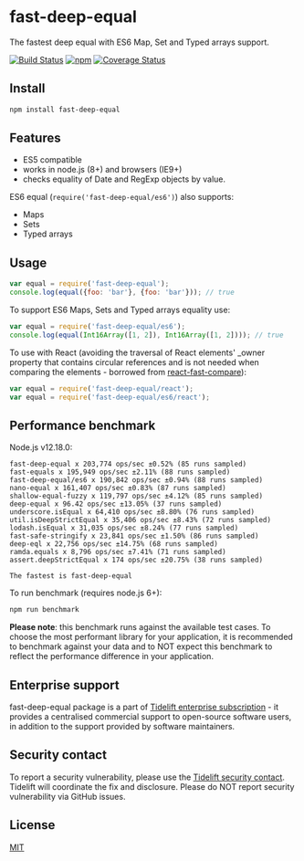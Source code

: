 # fast-deep-equal
The fastest deep equal with ES6 Map, Set and Typed arrays support.

[![Build Status](https://travis-ci.org/epoberezkin/fast-deep-equal.svg?branch=master)](https://travis-ci.org/epoberezkin/fast-deep-equal)
[![npm](https://img.shields.io/npm/v/fast-deep-equal.svg)](https://www.npmjs.com/package/fast-deep-equal)
[![Coverage Status](https://coveralls.io/repos/github/epoberezkin/fast-deep-equal/badge.svg?branch=master)](https://coveralls.io/github/epoberezkin/fast-deep-equal?branch=master)


## Install

```bash
npm install fast-deep-equal
```


## Features

- ES5 compatible
- works in node.js (8+) and browsers (IE9+)
- checks equality of Date and RegExp objects by value.

ES6 equal (`require('fast-deep-equal/es6')`) also supports:
- Maps
- Sets
- Typed arrays


## Usage

```javascript
var equal = require('fast-deep-equal');
console.log(equal({foo: 'bar'}, {foo: 'bar'})); // true
```

To support ES6 Maps, Sets and Typed arrays equality use:

```javascript
var equal = require('fast-deep-equal/es6');
console.log(equal(Int16Array([1, 2]), Int16Array([1, 2]))); // true
```

To use with React (avoiding the traversal of React elements' _owner
property that contains circular references and is not needed when
comparing the elements - borrowed from [react-fast-compare](https://github.com/FormidableLabs/react-fast-compare)):

```javascript
var equal = require('fast-deep-equal/react');
var equal = require('fast-deep-equal/es6/react');
```


## Performance benchmark

Node.js v12.18.0:

```
fast-deep-equal x 203,774 ops/sec ±0.52% (85 runs sampled)
fast-equals x 195,949 ops/sec ±2.11% (88 runs sampled)
fast-deep-equal/es6 x 190,842 ops/sec ±0.94% (88 runs sampled)
nano-equal x 161,407 ops/sec ±0.83% (87 runs sampled)
shallow-equal-fuzzy x 119,797 ops/sec ±4.12% (85 runs sampled)
deep-equal x 96.42 ops/sec ±13.05% (37 runs sampled)
underscore.isEqual x 64,410 ops/sec ±8.80% (76 runs sampled)
util.isDeepStrictEqual x 35,406 ops/sec ±8.43% (72 runs sampled)
lodash.isEqual x 31,035 ops/sec ±8.24% (77 runs sampled)
fast-safe-stringify x 23,841 ops/sec ±1.50% (86 runs sampled)
deep-eql x 22,756 ops/sec ±14.75% (68 runs sampled)
ramda.equals x 8,796 ops/sec ±7.41% (71 runs sampled)
assert.deepStrictEqual x 174 ops/sec ±20.75% (38 runs sampled)

The fastest is fast-deep-equal
```

To run benchmark (requires node.js 6+):

```bash
npm run benchmark
```

__Please note__: this benchmark runs against the available test cases. To choose the most performant library for your application, it is recommended to benchmark against your data and to NOT expect this benchmark to reflect the performance difference in your application.


## Enterprise support

fast-deep-equal package is a part of [Tidelift enterprise subscription](https://tidelift.com/subscription/pkg/npm-fast-deep-equal?utm_source=npm-fast-deep-equal&utm_medium=referral&utm_campaign=enterprise&utm_term=repo) - it provides a centralised commercial support to open-source software users, in addition to the support provided by software maintainers.


## Security contact

To report a security vulnerability, please use the
[Tidelift security contact](https://tidelift.com/security).
Tidelift will coordinate the fix and disclosure. Please do NOT report security vulnerability via GitHub issues.


## License

[MIT](https://github.com/epoberezkin/fast-deep-equal/blob/master/LICENSE)
